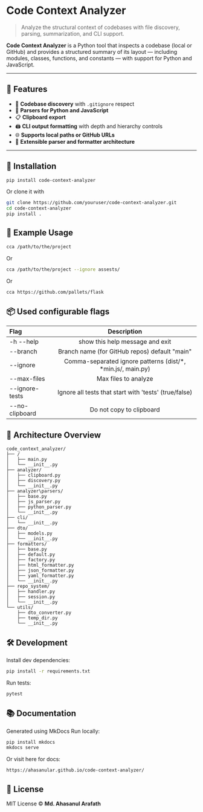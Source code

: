 # Code Context Analyzer

> Analyze the structural context of codebases with file discovery, parsing, summarization, and CLI support.

**Code Context Analyzer** is a Python tool that inspects a codebase (local or GitHub) and provides a structured summary of its layout — including modules, classes, functions, and constants — with support for Python and JavaScript.

---

## 🔧 Features

- 📁 **Codebase discovery** with `.gitignore` respect
- 🧠 **Parsers for Python and JavaScript**
- 📋 **Clipboard export**
- 🖨️ **CLI output formatting** with depth and hierarchy controls
- 🌐 **Supports local paths or GitHub URLs**
- 🧪 **Extensible parser and formatter architecture**

---

## 🚀 Installation

```bash
pip install code-context-analyzer
```
Or clone it with 
```bash
git clone https://github.com/youruser/code-context-analyzer.git
cd code-context-analyzer
pip install .
```

## 🧪 Example Usage
```bash
cca /path/to/the/project
```
Or
```bash
cca /path/to/the/project --ignore assests/
```
Or
```bash
cca https://github.com/pallets/flask
```

## 📦 Used configurable flags
| Flag                |                  Description                  |
|:--------------------|:---------------------------------------------:|
| -h --help           |        show this help message and exit        |
| --branch            | Branch name (for GitHub repos) default "main" |
| --ignore            |      Comma-separated ignore patterns (dist/*, *min.js/, main.py)      |
| --max-files         |                 Max files to analyze             |
| --ignore-tests      |            Ignore all tests that start with 'tests' (true/false)           |
| --no-clipboard      |            Do not copy to clipboard           |

## 🧩 Architecture Overview
```plaintext
code_context_analyzer/
├── /
│   ├── main.py
│   └── __init__.py
├── analyzer/
│   ├── clipboard.py
│   ├── discovery.py
│   └── __init__.py
├── analyzer\parsers/
│   ├── base.py
│   ├── js_parser.py
│   ├── python_parser.py
│   └── __init__.py
├── cli/
│   └── __init__.py
├── dto/
│   ├── models.py
│   └── __init__.py
├── formatters/
│   ├── base.py
│   ├── default.py
│   ├── factory.py
│   ├── html_formatter.py
│   ├── json_formatter.py
│   ├── yaml_formatter.py
│   └── __init__.py
├── repo_system/
│   ├── handler.py
│   ├── session.py
│   └── __init__.py
└── utils/
    ├── dto_converter.py
    ├── temp_dir.py
    └── __init__.py
```

## 🛠️ Development
Install dev dependencies:
```bash
pip install -r requirements.txt
```
Run tests:
```bash
pytest
```

## 📚 Documentation
Generated using MkDocs
Run locally:
```bash
pip install mkdocs
mkdocs serve
```
Or visit here for docs:
```bash
https://ahasanular.github.io/code-context-analyzer/
```

## 🪪 License
MIT License © **Md. Ahasanul Arafath**
